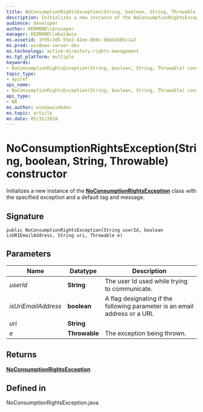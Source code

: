 ```yaml
---
title: NoConsumptionRightsException(String, boolean, String, Throwable) constructor
description: Initializes a new instance of the NoConsumptionRightsException class with the specified exception and a default tag and message.
audience: developer
author: REDMOND\\bruceper
manager: REDMOND\\mbaldwin
ms.assetid: 3f95c3d5-55e2-41ee-869c-8bbd1605c1a2
ms.prod: windows-server-dev
ms.technology: active-directory-rights-management
ms.tgt_platform: multiple
keywords:
- NoConsumptionRightsException(String, boolean, String, Throwable) constructor
topic_type:
- apiref
api_name:
- NoConsumptionRightsException(String, boolean, String, Throwable) constructor
api_type:
- NA
ms.author: windowssdkdev
ms.topic: article
ms.date: 05/31/2018
---
```


# NoConsumptionRightsException(String, boolean, String, Throwable) constructor

Initializes a new instance of the [**NoConsumptionRightsException**](noconsumptionrightsexception-class-java.md) class with the specified exception and a default tag and message.

## Signature

``` syntax
public NoConsumptionRightsException(String userId, boolean isURIEmailAddress, String uri, Throwable e)
```

## Parameters



| Name                           | Datatype                 | Description                                                                            |
|--------------------------------|--------------------------|----------------------------------------------------------------------------------------|
| *userId*<br/>            | **String**<br/>    | The user Id used while trying to communicate.<br/>                               |
| *isUriEmailAddress*<br/> | **boolean**<br/>   | A flag designating if the following parameter is an email address or a URI.<br/> |
| *uri*<br/>               | **String**<br/>    |                                                                                        |
| *e*<br/>                 | **Throwable**<br/> | The exception being thrown.<br/>                                                 |



 

## Returns

[**NoConsumptionRightsException**](noconsumptionrightsexception-class-java.md)

## Defined in

NoConsumptionRightsException.java

 

 





